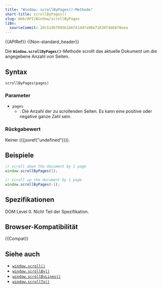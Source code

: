 ```yaml
---
title: "Window: scrollByPages()-Methode"
short-title: scrollByPages()
slug: Web/API/Window/scrollByPages
l10n:
  sourceCommit: 20c51db7895b1b6f41d4fa90e71830f4b6678eea
---
```


{{APIRef}} {{Non-standard_header}}

Die **`Window.scrollByPages()`**-Methode scrollt das aktuelle Dokument um die angegebene Anzahl von Seiten.

## Syntax

```js-nolint
scrollByPages(pages)
```

### Parameter

- `pages`
  - : Die Anzahl der zu scrollenden Seiten. Es kann eine positive oder negative ganze Zahl sein.

### Rückgabewert

Keiner ({{jsxref("undefined")}}).

## Beispiele

```js
// scroll down the document by 1 page
window.scrollByPages(1);

// scroll up the document by 1 page
window.scrollByPages(-1);
```

## Spezifikationen

DOM Level 0. Nicht Teil der Spezifikation.

## Browser-Kompatibilität

{{Compat}}

## Siehe auch

- [`window.scroll()`](/de/docs/Web/API/Window/scroll)
- [`window.scrollBy()`](/de/docs/Web/API/Window/scrollBy)
- [`window.scrollByLines()`](/de/docs/Web/API/Window/scrollByLines)
- [`window.scrollTo()`](/de/docs/Web/API/Window/scrollTo)
